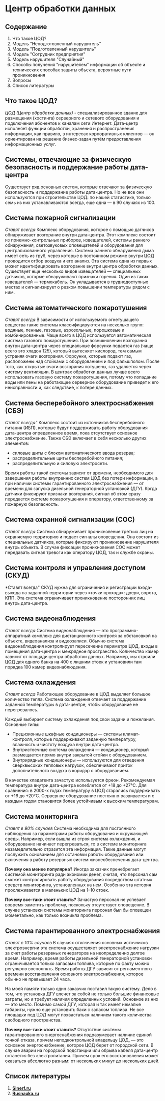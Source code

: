 # Центр обработки данных
## Содержание
1. Что такое ЦОД?
2. Модель "Неподготовленный нарушитель"
3. Модель "Подготовленный нарушитель"
4. Модель "Сотрудник предприятия"
5. Модель нарушителя "Случайный"
6. Способы получения "нарушителем" информации об объекте и технических способах защиты объекта, вероятные пути проникновения
7. Вопросы
8. Список литературы

## Что такое ЦОД?
*ЦОД (Центр обработки данных)* - специализированное здание для размещения (хостинга) серверного и сетевого оборудования и подключения абонентов к каналам сети Интернет. Дата-центр исполняет функции обработки, хранения и распространения информации, как правило, в интересах корпоративных клиентов — он ориентирован на решение бизнес-задач путём предоставления информационных услуг.

## Системы, отвечающие за физическую безопасность и поддержание работы дата-центра
Существует ряд основных систем, которые отвечают за физическую безопасность и поддержание работы дата-центра. Но не все они используются при строительстве ЦОД: по нашей статистике, только семь из них устанавливаются всегда, еще одна — в 90 случаях из 100.

## Система пожарной сигнализации
*Ставят всегда*
Комплекс оборудования, которое с помощью датчиков обнаруживает возгорание внутри дата-центра. Этот комплекс состоит из приемно-контрольных приборов, извещателей, системы раннего обнаружения, светозвуковых оповещателей и оборудования для централизованного управления.
Система раннего обнаружения дыма имеет сеть из труб, через которые в постоянном режиме внутри ЦОД проводится отбор воздуха и его анализ. Эта система одна из первых может идентифицировать возгорание внутри центра обработки данных.
Существует еще несколько видов извещателей ― специальных датчиков, которые обнаруживают признаки горения. Один из таких извещателей ― термокабель. Он укладывается в труднодоступных местах и сигнализирует о резком повышении температуры рядом с ним.

## Система автоматического пожаротушения
*Ставят всегда*
В зависимости от используемого огнетушащего вещества такие системы классифицируются на несколько групп: водяные, пенные, газовые, аэрозольные, порошковые и комбинированные.
Чаще всего в ЦОД используется автоматическая система газового пожаротушения. При возникновении возгорания внутри дата-центра через специальные форсунки подается газ (чаще всего это хладон 125), который вытесняет кислород, тем самым устраняя очаги возгорания. Форсунки, которые подают газ, расположены над стойками с оборудованием и под фальшполом.
После того, как открытые очаги возгорания потушены, газ удаляется через систему вентиляции.
В центрах обработки данных лучше всего использовать газовую систему пожаротушения, потому что попадание воды или пены на работающее серверное оборудование приведет к его неисправности и, как следствие, к потере данных.

## Система бесперебойного электроснабжения (СБЭ) 
*Ставят всегда"*
Комплекс состоит из источников бесперебойного питания (ИБП), которые будут поддерживать работу оборудования дата-центра определенное время, пока отсутствует основное электроснабжение.
Также СБЭ включает в себя несколько других элементов:

- силовые щиты с блоком автоматического ввода резерва;
- распределительные щиты бесперебойного питания;
- распределительную и силовую электросети.

Время работы такой системы зависит от времени, необходимого для завершения работы внутренних систем ЦОД без потери информации, а при наличии системы гарантированного электроснабжения — от времени для запуска дизельной генераторной установкой (ДГУ).
Когда датчики фиксируют признаки возгорания, сигнал об этом сразу передается системе пожаротушения и оператору, ответственному за пожарную безопасность.

## Система охранной сигнализации (СОС)
*Ставят всегда*
Система обнаруживает проникновение третьих лиц на охраняемую территорию и подает сигналы оповещения. Она состоит из специальных датчиков, которые фиксируют проникновение нарушителя внутрь объекта. В случае фиксации проникновения СОС может передавать сигнал тревоги как оператору ЦОД, так и службе охраны.

## Система контроля и управления доступом (СКУД)
*Ставят всегда"
СКУД нужна для ограничения и регистрации входа-выхода на заданной территории через «точки прохода»: двери, ворота, КПП. Эта система ограничивает проникновение посторонних лиц внутрь дата-центра.

## Система видеонаблюдения
*Ставят всегда*
Система видеонаблюдения — это программно-аппаратный комплекс для дистанционного контроля за обстановкой на объекте, видеоанализа и видеозаписи. Обычно система видеонаблюдения контролирует пересечение периметра ЦОД, входы в помещения дата-центра и межрядное пространство. Количество камер зависит от площади центра обработки данных. Например, мы строили ЦОД для одного банка на 400 с лишним стоек и установили там порядка 100 камер видеонаблюдения.

## Система охлаждения
*Ставят всегда*
Работающее оборудование в ЦОД выделяет большое количество тепла. Система охлаждения отвечает за поддержание заданной температуры в дата-центре, чтобы оборудование не перегревалось.

Каждый выбирает систему охлаждения под свои задачи и пожелания. Основные типы:

- Прецизионные шкафные кондиционеры — системы климат-контроля, которые поддерживают заданную температуру, влажность и чистоту воздуха внутри дата-центра.
- Внутристоечные системы охлаждения — кондиционер, который размещается прямо внутри закрытой стойки с оборудованием.
- Внутрирядные кондиционеры — используются для отведения сверхвысоких тепловых нагрузок, обеспечивают приток дополнительного воздуха в коридор с оборудованием.

В качестве хладагента зачастую используется фреон. Рекомендуемая температура внутри дата-центра колеблется от +18 до +27°C. Для сравнения: в 2000-х годах температуру в ЦОД старались поддерживать от +16 до +20°C. Серверное оборудование постоянно развивается и с каждым годом становится более устойчивым к высоким температурам.

## Система мониторинга
*Ставят в 90% случаев*
Система необходима для постоянного наблюдения за параметрами работы оборудования и окружающей среды. Например, если вышла из строя система охлаждения, и оборудование начинает перегреваться, то в системе мониторинга незамедлительно отразится эта информация. Такие данные могут послужить основанием для остановки работы оборудования или включения в работу резервных систем жизнеобеспечения дата-центра.

**Почему она менее популярна?** Иногда заказчик пренебрегает системой мониторинга ради экономии денег, считая, что персонал сам сможет контролировать работу оборудования посредством штатных средств мониторинга, установленных на нем. Особенно эта история прослеживается в маленьких ЦОД на 1–10 стоек.

**Почему все-таки стоит ставить?** Зачастую персонал не успевает вовремя заметить проблему, поскольку отсутствует оповещение. В случае установки системы мониторинга персонал был бы оповещен моментально, как только возникла проблема.

## Система гарантированного электроснабжения
*Ставят в 10% случаев*
В случаях отключения основных источников электроэнергии эта система осуществляет электроснабжение нагрузки за счет работы резервных генераторов на неопределенно долгое время. Например, время работы дизельной генераторной установки ограничивается только запасами топлива, которые по факту можно регулярно восполнять. Время работы ДГУ зависит от регламентного времени восстановления основного электроснабжения, которое обычно не превышает 24 часа.

На моей памяти только один заказчик поставил такую систему. Дело в том, что установка ДГУ влечет за собой не только большие финансовые затраты, но и требует наличия определенных условий. Основное из них — это место. Помимо самой ДГУ, которая и так имеет немалые габариты, нужно еще установить баки с запасом топлива. Не все площадки под ЦОД могут похвастаться наличием такого количества свободного пространства.

**Почему все-таки стоит ставить?** Отсутствие системы гарантированного энергоснабжения подразумевает наличие единой точкой отказа, причем неподконтрольной владельцу ЦОД, — это основное энергоснабжение, которое ЦОД берет от городской сети. В случае аварии на городской подстанции или обрыва кабеля дата-центр останется без электропитания. Причем срок его восстановления может оказаться абсолютно разным: от нескольких минут до нескольких дней.
## Список литературы

1. **[Sinerf.ru](https://www.sinref.ru/000_uchebniki/04000pravo/150_lekcii_gos_regulir_04/748.htm)**   
2. **[Rusnauka.ru](http://www.rusnauka.com/3_ANR_2013/Informatica/4_125947.doc.htm)**   
